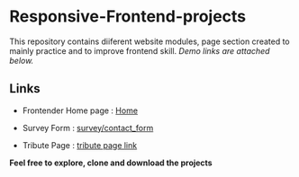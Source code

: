# Responsive-Frontend-projects
This repository contains diiferent website modules, page section created to mainly practice and to improve frontend skill. *Demo links are attached below.*

## Links

- Frontender Home page : [Home](https://asifmrony.github.io/responsive-web-design-projects/)

- Survey Form : [survey/contact_form](https://asifmrony.github.io/responsive-web-design-projects/survey_form.html)

- Tribute Page : [tribute page link](https://asifmrony.github.io/responsive-web-design-projects/tirbute_page.html)



**Feel free to explore, clone and download the projects**